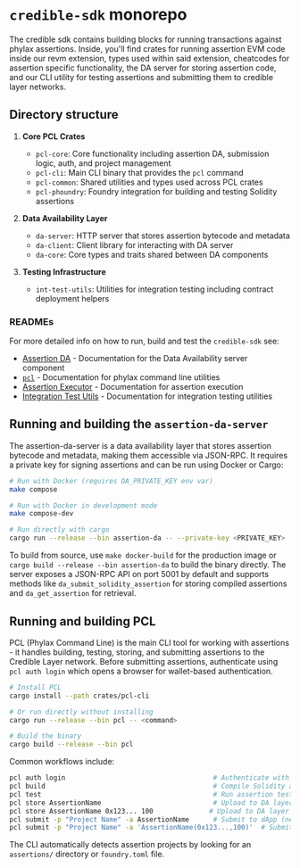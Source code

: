 # `credible-sdk` monorepo

The credible sdk contains building blocks for running transactions against phylax assertions. Inside, you'll find crates for running assertion EVM code inside our revm extension, types used within said extension, cheatcodes for assertion specific functionality, the DA server for storing assertion code, and our CLI utility for testing assertions and submitting them to credible layer networks.

## Directory structure

1. **Core PCL Crates**
   - `pcl-core`: Core functionality including assertion DA, submission logic, auth, and project management
   - `pcl-cli`: Main CLI binary that provides the `pcl` command
   - `pcl-common`: Shared utilities and types used across PCL crates
   - `pcl-phoundry`: Foundry integration for building and testing Solidity assertions

2. **Data Availability Layer**
   - `da-server`: HTTP server that stores assertion bytecode and metadata
   - `da-client`: Client library for interacting with DA server
   - `da-core`: Core types and traits shared between DA components

3. **Testing Infrastructure**
   - `int-test-utils`: Utilities for integration testing including contract deployment helpers

### READMEs

For more detailed info on how to run, build and test the `credible-sdk` see:
- [Assertion DA](crates/assertion-da/README.md) - Documentation for the Data Availability server component
- [`pcl`](crates/pcl/README.md) - Documentation for phylax command line utilities
- [Assertion Executor](crates/assertion-executor/README.md) - Documentation for assertion execution
- [Integration Test Utils](crates/int-test-utils/README.md) - Documentation for integration testing utilities

## Running and building the `assertion-da-server`

The assertion-da-server is a data availability layer that stores assertion bytecode and metadata, making them accessible via JSON-RPC. It requires a private key for signing assertions and can be run using Docker or Cargo:

```bash
# Run with Docker (requires DA_PRIVATE_KEY env var)
make compose

# Run with Docker in development mode
make compose-dev

# Run directly with cargo
cargo run --release --bin assertion-da -- --private-key <PRIVATE_KEY>
```

To build from source, use `make docker-build` for the production image or `cargo build --release --bin assertion-da` to build the binary directly. The server exposes a JSON-RPC API on port 5001 by default and supports methods like `da_submit_solidity_assertion` for storing compiled assertions and `da_get_assertion` for retrieval.

## Running and building PCL

PCL (Phylax Command Line) is the main CLI tool for working with assertions - it handles building, testing, storing, and submitting assertions to the Credible Layer network. Before submitting assertions, authenticate using `pcl auth login` which opens a browser for wallet-based authentication.

```bash
# Install PCL
cargo install --path crates/pcl-cli

# Or run directly without installing
cargo run --release --bin pcl -- <command>

# Build the binary
cargo build --release --bin pcl
```

Common workflows include:
```bash
pcl auth login                                     # Authenticate with wallet
pcl build                                          # Compile Solidity assertions
pcl test                                           # Run assertion tests  
pcl store AssertionName                            # Upload to DA layer (no constructor args)
pcl store AssertionName 0x123... 100              # Upload to DA layer (with constructor args)
pcl submit -p "Project Name" -a AssertionName      # Submit to dApp (new format)
pcl submit -p "Project Name" -a 'AssertionName(0x123...,100)'  # Submit to dApp (legacy format)
```

The CLI automatically detects assertion projects by looking for an `assertions/` directory or `foundry.toml` file.